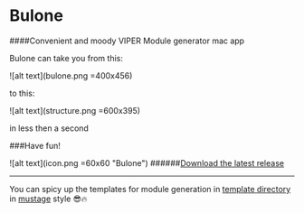 Bulone
======

####Convenient and moody VIPER Module generator mac app

Bulone can take you from this:

![alt text](bulone.png =400x456)

to this:

![alt text](structure.png =600x395)

in less then a second

###Have fun!

![alt text](icon.png =60x60 "Bulone")
######[Download the latest release](http://example.com/)

____________
You can spicy up the templates for module generation in   [template directory](http://example.com/) in [mustage](http://mustache.github.io) style 😎🔥






